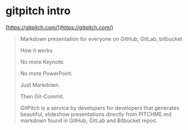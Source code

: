 # gitpitch intro

[https://gitpitch.com/](https://gitpitch.com/)

> Markdown presentation for everyone on GitHub, GitLab, bitbucket
>
> How it works
>
> No more Keynote.
>
> No more PowerPoint.
>
> Just Markdown.
>
> Then Git-Commit.
>
> GitPitch is a service by developers for developers that generates beautiful, slideshow presentations directly from PITCHME.md markdown found in GitHub, GitLab and Bitbucket repos.

